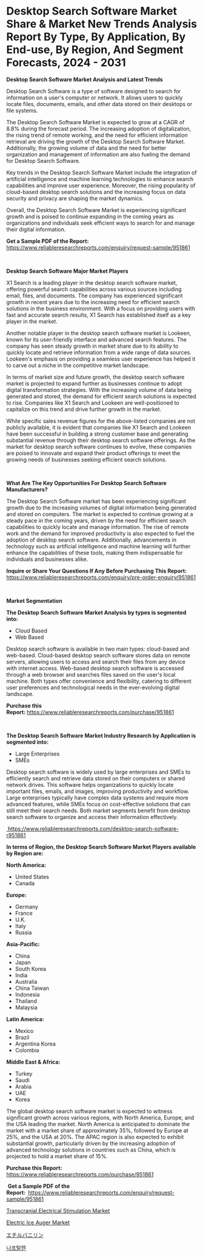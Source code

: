 <p><h1>Desktop Search Software Market Share & Market New Trends Analysis Report By Type, By Application, By End-use, By Region, And Segment Forecasts, 2024 - 2031</h1></p><p><strong>Desktop Search Software Market Analysis and Latest Trends</strong></p>
<p><p>Desktop Search Software is a type of software designed to search for information on a user's computer or network. It allows users to quickly locate files, documents, emails, and other data stored on their desktops or file systems.</p><p>The Desktop Search Software Market is expected to grow at a CAGR of 8.8% during the forecast period. The increasing adoption of digitalization, the rising trend of remote working, and the need for efficient information retrieval are driving the growth of the Desktop Search Software Market. Additionally, the growing volume of data and the need for better organization and management of information are also fueling the demand for Desktop Search Software.</p><p>Key trends in the Desktop Search Software Market include the integration of artificial intelligence and machine learning technologies to enhance search capabilities and improve user experience. Moreover, the rising popularity of cloud-based desktop search solutions and the increasing focus on data security and privacy are shaping the market dynamics.</p><p>Overall, the Desktop Search Software Market is experiencing significant growth and is poised to continue expanding in the coming years as organizations and individuals seek efficient ways to search for and manage their digital information.</p></p>
<p><strong>Get a Sample PDF of the Report:&nbsp;</strong> <a href="https://www.reliableresearchreports.com/enquiry/request-sample/951861">https://www.reliableresearchreports.com/enquiry/request-sample/951861</a></p>
<p>&nbsp;</p>
<p><strong>Desktop Search Software Major Market Players</strong></p>
<p><p>X1 Search is a leading player in the desktop search software market, offering powerful search capabilities across various sources including email, files, and documents. The company has experienced significant growth in recent years due to the increasing need for efficient search solutions in the business environment. With a focus on providing users with fast and accurate search results, X1 Search has established itself as a key player in the market.</p><p>Another notable player in the desktop search software market is Lookeen, known for its user-friendly interface and advanced search features. The company has seen steady growth in market share due to its ability to quickly locate and retrieve information from a wide range of data sources. Lookeen's emphasis on providing a seamless user experience has helped it to carve out a niche in the competitive market landscape.</p><p>In terms of market size and future growth, the desktop search software market is projected to expand further as businesses continue to adopt digital transformation strategies. With the increasing volume of data being generated and stored, the demand for efficient search solutions is expected to rise. Companies like X1 Search and Lookeen are well-positioned to capitalize on this trend and drive further growth in the market.</p><p>While specific sales revenue figures for the above-listed companies are not publicly available, it is evident that companies like X1 Search and Lookeen have been successful in building a strong customer base and generating substantial revenue through their desktop search software offerings. As the market for desktop search software continues to evolve, these companies are poised to innovate and expand their product offerings to meet the growing needs of businesses seeking efficient search solutions.</p></p>
<p>&nbsp;</p>
<p><strong>What Are The Key Opportunities For Desktop Search Software Manufacturers?</strong></p>
<p><p>The Desktop Search Software market has been experiencing significant growth due to the increasing volumes of digital information being generated and stored on computers. The market is expected to continue growing at a steady pace in the coming years, driven by the need for efficient search capabilities to quickly locate and manage information. The rise of remote work and the demand for improved productivity is also expected to fuel the adoption of desktop search software. Additionally, advancements in technology such as artificial intelligence and machine learning will further enhance the capabilities of these tools, making them indispensable for individuals and businesses alike.</p></p>
<p><strong>Inquire or Share Your Questions If Any Before Purchasing This Report:</strong> <a href="https://www.reliableresearchreports.com/enquiry/pre-order-enquiry/951861">https://www.reliableresearchreports.com/enquiry/pre-order-enquiry/951861</a></p>
<p>&nbsp;</p>
<p><strong>Market Segmentation</strong></p>
<p><strong>The Desktop Search Software Market Analysis by types is segmented into:</strong></p>
<p><ul><li>Cloud Based</li><li>Web Based</li></ul></p>
<p><p>Desktop search software is available in two main types: cloud-based and web-based. Cloud-based desktop search software stores data on remote servers, allowing users to access and search their files from any device with internet access. Web-based desktop search software is accessed through a web browser and searches files saved on the user's local machine. Both types offer convenience and flexibility, catering to different user preferences and technological needs in the ever-evolving digital landscape.</p></p>
<p><strong>Purchase this Report:&nbsp;</strong><a href="https://www.reliableresearchreports.com/purchase/951861">https://www.reliableresearchreports.com/purchase/951861</a></p>
<p>&nbsp;</p>
<p><strong>The Desktop Search Software Market Industry Research by Application is segmented into:</strong></p>
<p><ul><li>Large Enterprises</li><li>SMEs</li></ul></p>
<p><p>Desktop search software is widely used by large enterprises and SMEs to efficiently search and retrieve data stored on their computers or shared network drives. This software helps organizations to quickly locate important files, emails, and images, improving productivity and workflow. Large enterprises typically have complex data systems and require more advanced features, while SMEs focus on cost-effective solutions that can still meet their search needs. Both market segments benefit from desktop search software to organize and access their information effectively.</p></p>
<p><a href="https://www.reliableresearchreports.com/desktop-search-software-r951861">&nbsp;https://www.reliableresearchreports.com/desktop-search-software-r951861</a></p>
<p><strong>In terms of Region, the Desktop Search Software Market Players available by Region are:</strong></p>
<p>
    <p> <strong> North America: </strong>
        <ul>
            <li>United States</li>
            <li>Canada</li>
        </ul>
        </p> 
    <p> <strong> Europe: </strong>
        <ul>
            <li>Germany</li>
            <li>France</li>
            <li>U.K.</li>
            <li>Italy</li>
            <li>Russia</li>
        </ul>
        </p> 
    <p> <strong> Asia-Pacific: </strong>
        <ul>
            <li>China</li>
            <li>Japan</li>
            <li>South Korea</li>
            <li>India</li>
            <li>Australia</li>
            <li>China Taiwan</li>
            <li>Indonesia</li>
            <li>Thailand</li>
            <li>Malaysia</li>
        </ul>
        </p> 
    <p> <strong> Latin America: </strong>
        <ul>
            <li>Mexico</li>
            <li>Brazil</li>
            <li>Argentina Korea</li>
            <li>Colombia</li>
        </ul>
        </p> 
    <p> <strong> Middle East & Africa: </strong>
        <ul>
            <li>Turkey</li>
            <li>Saudi</li>
            <li>Arabia</li>
            <li>UAE</li>
            <li>Korea</li>
        </ul>
    </p>
    </p>
<p><p>The global desktop search software market is expected to witness significant growth across various regions, with North America, Europe, and the USA leading the market. North America is anticipated to dominate the market with a market share of approximately 35%, followed by Europe at 25%, and the USA at 20%. The APAC region is also expected to exhibit substantial growth, particularly driven by the increasing adoption of advanced technology solutions in countries such as China, which is projected to hold a market share of 15%.</p></p>
<p><strong>Purchase this Report: </strong><a href="https://www.reliableresearchreports.com/purchase/951861">https://www.reliableresearchreports.com/purchase/951861</a></p>
<p>&nbsp;<strong>Get a Sample PDF of the Report:&nbsp;&nbsp;</strong><a href="https://www.reliableresearchreports.com/enquiry/request-sample/951861">https://www.reliableresearchreports.com/enquiry/request-sample/951861</a></p>
<p><strong></strong></p>
<p><p><a href="https://www.linkedin.com/pulse/transcranial-electrical-stimulation-market-report-reveals-rooqe">Transcranial Electrical Stimulation Market</a></p><p><a href="https://www.linkedin.com/pulse/electric-ice-auger-market-research-report-its-history-forecast-ygmve">Electric Ice Auger Market</a></p><p><a href="https://medium.com/@alexandramiranda455/%E3%82%A8%E3%83%81%E3%83%AB%E3%83%90%E3%83%8B%E3%83%AA%E3%83%B3%E5%B8%82%E5%A0%B4%E5%88%86%E6%9E%90-%E3%81%9D%E3%81%AEcagr-%E5%B8%82%E5%A0%B4%E3%82%BB%E3%82%B0%E3%83%A1%E3%83%B3%E3%83%86%E3%83%BC%E3%82%B7%E3%83%A7%E3%83%B3-%E3%81%8A%E3%82%88%E3%81%B3%E3%82%B0%E3%83%AD%E3%83%BC%E3%83%90%E3%83%AB%E7%94%A3%E6%A5%AD%E6%A6%82%E8%A6%B3-30e8455da5b4">エチルバニリン</a></p><p><a href="https://medium.com/@bruceabernathy2022/%EB%82%98%ED%94%84%ED%83%88%EB%A0%8C-%EC%8B%9C%EC%9E%A5-%EB%B3%B4%EA%B3%A0%EC%84%9C%EB%8A%94-%EC%9D%B4-%EC%8B%9C%EC%9E%A5%EC%9D%98-%EC%B5%9C%EC%8B%A0-%ED%8A%B8%EB%A0%8C%EB%93%9C%EC%99%80-%EC%84%B1%EC%9E%A5-%EA%B8%B0%ED%9A%8C%EB%A5%BC-%EB%B3%B4%EC%97%AC%EC%A4%8D%EB%8B%88%EB%8B%A4-2e21e5f72d6d">나프탈렌</a></p></p>